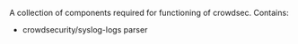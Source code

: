 A collection of components required for functioning of crowdsec. Contains: 
 - crowdsecurity/syslog-logs parser 
